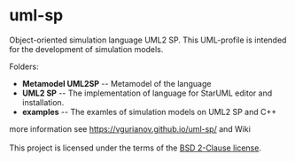 # uml-sp
Object-oriented simulation language UML2 SP. This UML-profile is intended for the development of simulation models.

Folders:

- **Metamodel UML2SP**    -- Metamodel of the language
- **UML2 SP**             -- The implementation of language for StarUML editor and installation.
- **examples**            -- The examles of simulation models on UML2 SP and C++

more information see  https://vgurianov.github.io/uml-sp/ and Wiki <br/><br/>
This project is licensed under the terms of the [BSD 2-Clause license](LICENSE).
